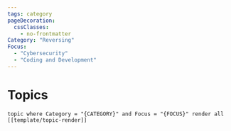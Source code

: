 ```yaml
---
tags: category
pageDecoration:
  cssClasses:
    - no-frontmatter
Category: "Reversing"
Focus: 
  - "Cybersecurity"
  - "Coding and Development"
---
```

# Topics
```query
topic where Category = "{CATEGORY}" and Focus = "{FOCUS}" render all [[template/topic-render]]
```




